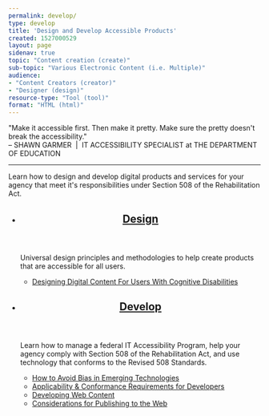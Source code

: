 ```yaml
---
permalink: develop/
type: develop
title: 'Design and Develop Accessible Products'
created: 1527000529
layout: page
sidenav: true
topic: "Content creation (create)"
sub-topic: "Various Electronic Content (i.e. Multiple)"
audience:
- "Content Creators (creator)"
- "Designer (design)"
resource-type: "Tool (tool)"
format: "HTML (html)"
---
```

<p><span class="font-body-lg text-bold">"Make it accessible first. Then make it pretty. Make sure the pretty doesn't break the accessibility."<br></span><span class="font-body-xs">– SHAWN GARMER &nbsp;|&nbsp; IT ACCESSIBILITY SPECIALIST at THE DEPARTMENT OF EDUCATION</span><br><hr></p>​
Learn how to design and develop digital products and services for your agency that meet it's responsibilities under Section 508 of the Rehabilitation Act.

<section class="usa-section">
<ul class="usa-card-group">
  <li class="tablet:grid-col-6 usa-card">
    <div class="usa-card__container radius-md">
      <header class="usa-card__header">
        <h2 class="usa-card__heading font-family-sans"><a href="{{site.baseurl}}/develop/universal-design/">Design</a></h2>
      </header>
      <div class="usa-card__body">
        <p>Universal design principles and methodologies to help create products that are accessible for all users.</p>
        <ul class="add-list-reset">
          <li><a href="{{site.baseurl}}/design/digital-content-users-with-cognitive-disabilities">Designing Digital Content For Users With Cognitive Disabilities</a></li>
        </ul>
      </div>  
    </div>
  </li>
  <li class="tablet:grid-col-6 usa-card">
    <div class="usa-card__container radius-md">
      <header class="usa-card__header">
        <h2 class="usa-card__heading font-family-sans"><a href="{{site.baseurl}}/develop/software-websites/">Develop</a></h2>
      </header>
      <div class="usa-card__body">
        <p>Learn how to manage a federal IT Accessibility Program, help your agency comply with Section 508 of the Rehabilitation Act, and use technology that conforms to the Revised 508 Standards.</p>
        <ul class="add-list-reset">
          <li><a href="{{site.baseurl}}/develop/avoid-bias-in-emerging-technologies/">How to Avoid Bias in Emerging Technologies</a></li>
          <li><a href="{{site.baseurl}}/develop/applicability-conformance/">Applicability & Conformance Requirements for Developers</a></li>
          <li><a href="{{site.baseurl}}/develop/web-content/">Developing Web Content</a></li>
          <li><a href="{{site.baseurl}}/develop/publish-to-web/">Considerations for Publishing to the Web</a></li>
        </ul>
      </div>
    </div>
  </li>
</ul>
</section>